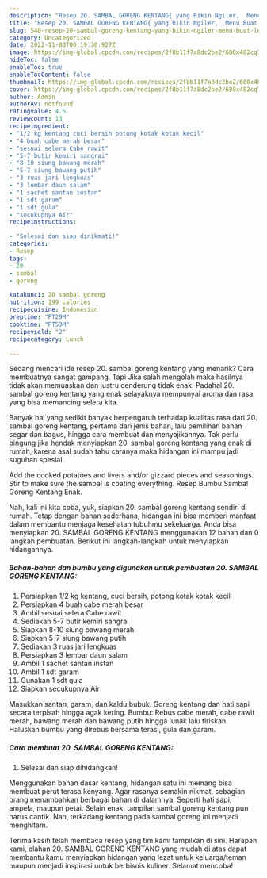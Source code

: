 ```yaml
---
description: "Resep 20. SAMBAL GORENG KENTANG{ yang Bikin Ngiler,  Menu Buat lebaran"
title: "Resep 20. SAMBAL GORENG KENTANG{ yang Bikin Ngiler,  Menu Buat lebaran"
slug: 540-resep-20-sambal-goreng-kentang-yang-bikin-ngiler-menu-buat-lebaran
category: Uncategorized
date: 2022-11-03T00:19:30.927Z
image: https://img-global.cpcdn.com/recipes/2f8b11f7a8dc2be2/680x482cq70/20-sambal-goreng-kentang-foto-resep-utama.jpg
hideToc: false
enableToc: true
enableTocContent: false
thumbnail: https://img-global.cpcdn.com/recipes/2f8b11f7a8dc2be2/680x482cq70/20-sambal-goreng-kentang-foto-resep-utama.jpg
cover: https://img-global.cpcdn.com/recipes/2f8b11f7a8dc2be2/680x482cq70/20-sambal-goreng-kentang-foto-resep-utama.jpg
author: Admin
authorAv: notfound
ratingvalue: 4.5
reviewcount: 13
recipeingredient:
- "1/2 kg kentang cuci bersih potong kotak kotak kecil"
- "4 buah cabe merah besar"
- "sesuai selera Cabe rawit"
- "5-7 butir kemiri sangrai"
- "8-10 siung bawang merah"
- "5-7 siung bawang putih"
- "3 ruas jari lengkuas"
- "3 lembar daun salam"
- "1 sachet santan instan"
- "1 sdt garam"
- "1 sdt gula"
- "secukupnya Air"
recipeinstructions:

- "Selesai dan siap dinikmati!"
categories:
- Resep
tags:
- 20
- sambal
- goreng

katakunci: 20 sambal goreng 
nutrition: 199 calories
recipecuisine: Indonesian
preptime: "PT29M"
cooktime: "PT53M"
recipeyield: "2"
recipecategory: Lunch

---
```



Sedang mencari ide resep 20. sambal goreng kentang yang menarik? Cara membuatnya sangat gampang. Tapi Jika salah mengolah maka hasilnya tidak akan memuaskan dan justru cenderung tidak enak. Padahal 20. sambal goreng kentang yang enak selayaknya mempunyai aroma dan rasa yang bisa memancing selera kita.


Banyak hal yang sedikit banyak berpengaruh terhadap kualitas rasa dari 20. sambal goreng kentang, pertama dari jenis bahan, lalu pemilihan bahan segar dan bagus, hingga cara membuat dan menyajikannya. Tak perlu bingung jika hendak menyiapkan 20. sambal goreng kentang yang enak di rumah, karena asal sudah tahu caranya maka hidangan ini mampu jadi suguhan spesial.

Add the cooked potatoes and livers and/or gizzard pieces and seasonings. Stir to make sure the sambal is coating everything. Resep Bumbu Sambal Goreng Kentang Enak.


Nah, kali ini kita coba, yuk, siapkan 20. sambal goreng kentang sendiri di rumah. Tetap dengan bahan sederhana, hidangan ini bisa memberi manfaat dalam membantu menjaga kesehatan tubuhmu sekeluarga. Anda bisa menyiapkan 20. SAMBAL GORENG KENTANG menggunakan 12 bahan dan 0 langkah pembuatan. Berikut ini langkah-langkah untuk menyiapkan hidangannya.

<!--inarticleads1-->

##### Bahan-bahan dan bumbu yang digunakan untuk pembuatan 20. SAMBAL GORENG KENTANG:

1. Persiapkan 1/2 kg kentang, cuci bersih, potong kotak kotak kecil
1. Persiapkan 4 buah cabe merah besar
1. Ambil sesuai selera Cabe rawit
1. Sediakan 5-7 butir kemiri sangrai
1. Siapkan 8-10 siung bawang merah
1. Siapkan 5-7 siung bawang putih
1. Sediakan 3 ruas jari lengkuas
1. Persiapkan 3 lembar daun salam
1. Ambil 1 sachet santan instan
1. Ambil 1 sdt garam
1. Gunakan 1 sdt gula
1. Siapkan secukupnya Air


Masukkan santan, garam, dan kaldu bubuk. Goreng kentang dan hati sapi secara terpisah hingga agak kering. Bumbu: Rebus cabe merah, cabe rawit merah, bawang merah dan bawang putih hingga lunak lalu tiriskan. Haluskan bumbu yang direbus bersama terasi, gula dan garam. 

<!--inarticleads2-->

##### Cara membuat 20. SAMBAL GORENG KENTANG:


1. Selesai dan siap dihidangkan!

Menggunakan bahan dasar kentang, hidangan satu ini memang bisa membuat perut terasa kenyang. Agar rasanya semakin nikmat, sebagian orang menambahkan berbagai bahan di dalamnya. Seperti hati sapi, ampela, maupun petai. Selain enak, tampilan sambal goreng kentang pun harus cantik. Nah, terkadang kentang pada sambal goreng ini menjadi menghitam. 

Terima kasih telah membaca resep yang tim kami tampilkan di sini. Harapan kami, olahan 20. SAMBAL GORENG KENTANG yang mudah di atas dapat membantu kamu menyiapkan hidangan yang lezat untuk keluarga/teman maupun menjadi inspirasi untuk berbisnis kuliner. Selamat mencoba!
